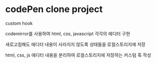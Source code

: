 # codePen clone project

custom hook

codemirror를 사용하여 html, css, javascript 각각의 에디터 구현

새로고침해도 에디터 내용이 사라지지 않도록 상태들을 로컬스토리지에 저장

html, css, js 에디터 내용을 분리하여 로컬스토리지에 저장하는 커스텀 훅 작성


